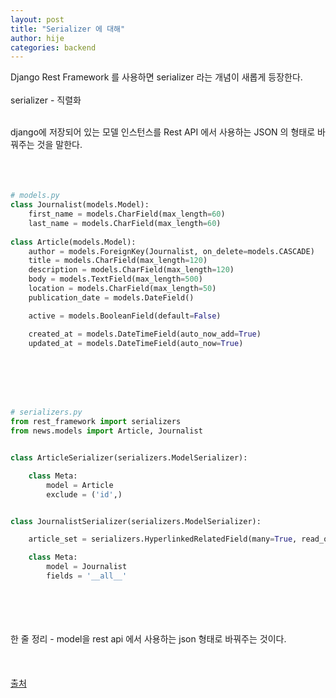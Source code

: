 ```yaml
---
layout: post
title: "Serializer 에 대해"
author: hije
categories: backend
---
```

Django Rest Framework 를 사용하면 serializer 라는 개념이 새롭게 등장한다.<br/><br/>
serializer - 직렬화<br/><br/>

django에 저장되어 있는 모델 인스턴스를 Rest API 에서 사용하는 JSON 의 형태로 바꿔주는 것을 말한다.<br/><br/><br/><br/>

```python
# models.py
class Journalist(models.Model):
    first_name = models.CharField(max_length=60)
    last_name = models.CharField(max_length=60)
    
class Article(models.Model):
    author = models.ForeignKey(Journalist, on_delete=models.CASCADE)
    title = models.CharField(max_length=120)
    description = models.CharField(max_length=120)
    body = models.TextField(max_length=500)
    location = models.CharField(max_length=50)
    publication_date = models.DateField()

    active = models.BooleanField(default=False)

    created_at = models.DateTimeField(auto_now_add=True)
    updated_at = models.DateTimeField(auto_now=True)
```
<br/><br/><br/><br/>
```python
# serializers.py
from rest_framework import serializers
from news.models import Article, Journalist


class ArticleSerializer(serializers.ModelSerializer):

    class Meta:
        model = Article
        exclude = ('id',)


class JournalistSerializer(serializers.ModelSerializer):

    article_set = serializers.HyperlinkedRelatedField(many=True, read_only=True, view_name='article-detail')

    class Meta:
        model = Journalist
        fields = '__all__'
 ```
 <br/><br/><br/><br/>
 한 줄 정리 - model을 rest api 에서 사용하는 json 형태로 바꿔주는 것이다.
 <br/><br/><br/><br/>
 [출처](https://hangjastar.tistory.com/m/206)
